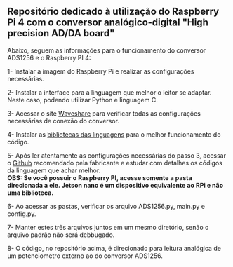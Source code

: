 ## Repositório dedicado à utilização do Raspberry Pi 4 com o conversor analógico-digital "High precision AD/DA board"

Abaixo, seguem as informações para o funcionamento do conversor ADS1256 e o Raspberry PI 4:<br>

1- Instalar a imagem do Raspberry Pi e realizar as configurações necessárias.<br>

2- Instalar a interface para a linguagem que melhor o leitor se adaptar. Neste caso, podendo utilizar Python e linguagem C.<br>

3- Acessar o site [Waveshare](https://www.waveshare.com/wiki/High-Precision_AD/DA_Board?spm=a2g0o.detail.1000023.5.7b9429ccfk2OOy) para verificar todas as configurações necessárias de conexão do conversor.<br>

4- Instalar as [bibliotecas das linguagens](https://www.waveshare.com/wiki/Libraries_Installation_for_RPi) para o melhor funcionamento do código.<br>

5- Após ler atentamente as configurações necessárias do passo 3, acessar o [Github]( https://github.com/waveshare/High-Precision-AD-DA-Board) recomendado pela fabricante e estudar com detalhes os códigos da linguagem que achar melhor.<br>
<strong>OBS: Se você possuir o Raspberry PI, acesse somente a pasta direcionada a ele. Jetson nano é um dispositivo equivalente ao RPi e não uma biblioteca.</strong><br>

6- Ao acessar as pastas, verificar os arquivo ADS1256.py, main.py e config.py.<br>

7- Manter estes três arquivos juntos em um mesmo diretório, senão o arquivo padrão não será debbugado.<br>

8- O código, no repositório acima, é direcionado para leitura analógica de um potenciometro externo ao do conversor ADS1256.